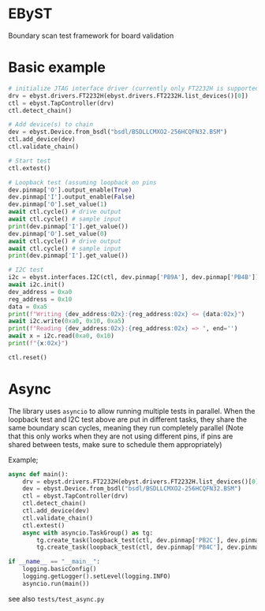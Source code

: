 # EByST
Boundary scan test framework for board validation

# Basic example
```python
# initialize JTAG interface driver (currently only FT2232H is supported)
drv = ebyst.drivers.FT2232H(ebyst.drivers.FT2232H.list_devices()[0])
ctl = ebyst.TapController(drv)
ctl.detect_chain()

# Add device(s) to chain
dev = ebyst.Device.from_bsdl("bsdl/BSDLLCMXO2-256HCQFN32.BSM")
ctl.add_device(dev)
ctl.validate_chain()

# Start test
ctl.extest()

# Loopback test (assuming loopback on pins
dev.pinmap['O'].output_enable(True)
dev.pinmap['I'].output_enable(False)
dev.pinmap['O'].set_value(1)
await ctl.cycle() # drive output
await ctl.cycle() # sample input
print(dev.pinmap['I'].get_value())
dev.pinmap['O'].set_value(0)
await ctl.cycle() # drive output
await ctl.cycle() # sample input
print(dev.pinmap['I'].get_value())

# I2C test
i2c = ebyst.interfaces.I2C(ctl, dev.pinmap['PB9A'], dev.pinmap['PB4B'])
await i2c.init()
dev_address = 0xa0
reg_address = 0x10
data = 0xa5
print(f"Writing {dev_address:02x}:{reg_address:02x} <= {data:02x}")
await i2c.write(0xa0, 0x10, 0xa5)
print(f"Reading {dev_address:02x}:{reg_address:02x} => ", end='')
await x = i2c.read(0xa0, 0x10)
print(f"{x:02x}")

ctl.reset()
```
# Async
The library uses `asyncio` to allow running multiple tests in parallel.
When the loopback test and I2C test above are put in different tasks, they share the same boundary scan cycles,
meaning they run completely parallel
(Note that this only works when they are not using different pins, if pins are shared between tests, make sure to
schedule them appropriately)

Example;
```python
async def main():
    drv = ebyst.drivers.FT2232H(ebyst.drivers.FT2232H.list_devices()[0])
    dev = ebyst.Device.from_bsdl("bsdl/BSDLLCMXO2-256HCQFN32.BSM")
    ctl = ebyst.TapController(drv)
    ctl.detect_chain()
    ctl.add_device(dev)
    ctl.validate_chain()
    ctl.extest()
    async with asyncio.TaskGroup() as tg:
        tg.create_task(loopback_test(ctl, dev.pinmap['PB2C'], dev.pinmap['PB2A']))
        tg.create_task(loopback_test(ctl, dev.pinmap['PB4C'], dev.pinmap['PB4D']))

if __name__ == "__main__":
    logging.basicConfig()
    logging.getLogger().setLevel(logging.INFO)
    asyncio.run(main())
```

see also `tests/test_async.py`